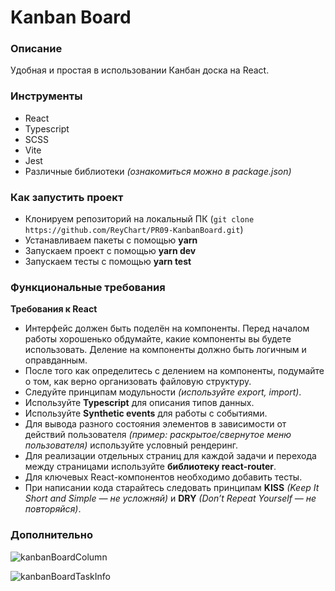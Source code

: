 # Kanban Board

### Описание
Удобная и простая в использовании Канбан доска на React.

### Инструменты
- React
- Typescript
- SCSS
- Vite
- Jest
- Различные библиотеки _(ознакомиться можно в package.json)_

### Как запустить проект
- Клонируем репозиторий на локальный ПК (```git clone https://github.com/ReyChart/PR09-KanbanBoard.git```)
- Устанавливаем пакеты с помощью **yarn**
- Запускаем проект с помощью **yarn dev**
- Запускаем тесты с помощью **yarn test**

### Функциональные требования

**Требования к React**
- Интерфейс должен быть поделён на компоненты. Перед началом работы хорошенько обдумайте, какие компоненты вы будете использовать. Деление на компоненты должно быть логичным и оправданным.
- После того как определитесь с делением на компоненты, подумайте о том, как верно организовать файловую структуру.
- Следуйте принципам модульности _(используйте export, import)_.
- Используйте **Typescript** для описания типов данных.
- Используйте **Synthetic events** для работы с событиями.
- Для вывода разного состояния элементов в зависимости от действий пользователя _(пример: раскрытое/свернутое меню пользователя)_ используйте условный рендеринг.
- Для реализации отдельных страниц для каждой задачи и перехода между страницами используйте **библиотеку react-router**.
- Для ключевых React-компонентов необходимо добавить тесты.
- При написании кода старайтесь следовать принципам **KISS** _(Keep It Short and Simple — не усложняй)_ и **DRY** _(Don’t Repeat Yourself — не повторяйся)_.

### Дополнительно

![kanbanBoardColumn](https://github.com/ReyChart/PR09-KanbanBoard/assets/126756819/89ec2629-9afa-4a0a-a213-6ba517f4fdd4)

![kanbanBoardTaskInfo](https://github.com/ReyChart/PR09-KanbanBoard/assets/126756819/8e596702-0b7f-467f-ab52-6e01a12bf248)
